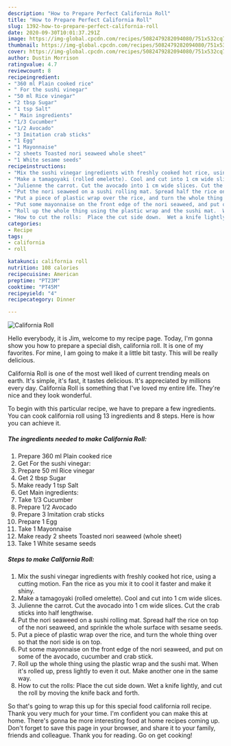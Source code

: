 ```yaml
---
description: "How to Prepare Perfect California Roll"
title: "How to Prepare Perfect California Roll"
slug: 1392-how-to-prepare-perfect-california-roll
date: 2020-09-30T10:01:37.291Z
image: https://img-global.cpcdn.com/recipes/5082479282094080/751x532cq70/california-roll-recipe-main-photo.jpg
thumbnail: https://img-global.cpcdn.com/recipes/5082479282094080/751x532cq70/california-roll-recipe-main-photo.jpg
cover: https://img-global.cpcdn.com/recipes/5082479282094080/751x532cq70/california-roll-recipe-main-photo.jpg
author: Dustin Morrison
ratingvalue: 4.7
reviewcount: 8
recipeingredient:
- "360 ml Plain cooked rice"
- " For the sushi vinegar"
- "50 ml Rice vinegar"
- "2 tbsp Sugar"
- "1 tsp Salt"
- " Main ingredients"
- "1/3 Cucumber"
- "1/2 Avocado"
- "3 Imitation crab sticks"
- "1 Egg"
- "1 Mayonnaise"
- "2 sheets Toasted nori seaweed whole sheet"
- "1 White sesame seeds"
recipeinstructions:
- "Mix the sushi vinegar ingredients with freshly cooked hot rice, using a cutting motion. Fan the rice as you mix it  to cool it faster and make it shiny."
- "Make a tamagoyaki (rolled omelette). Cool and cut into 1 cm wide slices."
- "Julienne the carrot. Cut the avocado into 1 cm wide slices. Cut the crab sticks into half lengthwise."
- "Put the nori seaweed on a sushi rolling mat. Spread half the rice on top of the nori seaweed, and sprinkle the whole surface with sesame seeds."
- "Put a piece of plastic wrap over the rice, and turn the whole thing over so that the nori side is on top."
- "Put some mayonnaise on the front edge of the nori seaweed, and put on some of the avocado, cucumber and crab stick."
- "Roll up the whole thing using the plastic wrap and the sushi mat.  When it&#39;s rolled up, press lightly to even it out.  Make another one in the same way."
- "How to cut the rolls:  Place the cut side down.  Wet a knife lightly, and cut the roll by moving the knife back and forth."
categories:
- Recipe
tags:
- california
- roll

katakunci: california roll 
nutrition: 108 calories
recipecuisine: American
preptime: "PT23M"
cooktime: "PT45M"
recipeyield: "4"
recipecategory: Dinner

---
```



![California Roll](https://img-global.cpcdn.com/recipes/5082479282094080/751x532cq70/california-roll-recipe-main-photo.jpg)

Hello everybody, it is Jim, welcome to my recipe page. Today, I'm gonna show you how to prepare a special dish, california roll. It is one of my favorites. For mine, I am going to make it a little bit tasty. This will be really delicious.

California Roll is one of the most well liked of current trending meals on earth. It's simple, it's fast, it tastes delicious. It's appreciated by millions every day. California Roll is something that I've loved my entire life. They're nice and they look wonderful.




To begin with this particular recipe, we have to prepare a few ingredients. You can cook california roll using 13 ingredients and 8 steps. Here is how you can achieve it.

<!--inarticleads1-->

##### The ingredients needed to make California Roll:

1. Prepare 360 ml Plain cooked rice
1. Get  For the sushi vinegar:
1. Prepare 50 ml Rice vinegar
1. Get 2 tbsp Sugar
1. Make ready 1 tsp Salt
1. Get  Main ingredients:
1. Take 1/3 Cucumber
1. Prepare 1/2 Avocado
1. Prepare 3 Imitation crab sticks
1. Prepare 1 Egg
1. Take 1 Mayonnaise
1. Make ready 2 sheets Toasted nori seaweed (whole sheet)
1. Take 1 White sesame seeds




<!--inarticleads2-->

##### Steps to make California Roll:

1. Mix the sushi vinegar ingredients with freshly cooked hot rice, using a cutting motion. Fan the rice as you mix it  to cool it faster and make it shiny.
1. Make a tamagoyaki (rolled omelette). Cool and cut into 1 cm wide slices.
1. Julienne the carrot. Cut the avocado into 1 cm wide slices. Cut the crab sticks into half lengthwise.
1. Put the nori seaweed on a sushi rolling mat. Spread half the rice on top of the nori seaweed, and sprinkle the whole surface with sesame seeds.
1. Put a piece of plastic wrap over the rice, and turn the whole thing over so that the nori side is on top.
1. Put some mayonnaise on the front edge of the nori seaweed, and put on some of the avocado, cucumber and crab stick.
1. Roll up the whole thing using the plastic wrap and the sushi mat.  When it&#39;s rolled up, press lightly to even it out.  Make another one in the same way.
1. How to cut the rolls:  Place the cut side down.  Wet a knife lightly, and cut the roll by moving the knife back and forth.




So that's going to wrap this up for this special food california roll recipe. Thank you very much for your time. I'm confident you can make this at home. There's gonna be more interesting food at home recipes coming up. Don't forget to save this page in your browser, and share it to your family, friends and colleague. Thank you for reading. Go on get cooking!
